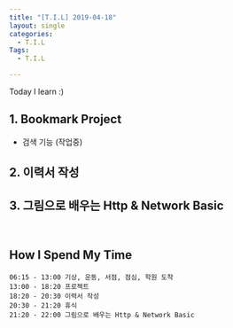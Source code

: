```yaml
---
title: "[T.I.L] 2019-04-18"
layout: single
categories:
  - T.I.L
Tags:
  - T.I.L

---
```

Today I learn :)     

   
## 1. Bookmark Project    
* 검색 기능 (작업중)     

## 2. 이력서 작성  

## 3. 그림으로 배우는 Http & Network Basic

<br>

## How I Spend My Time
```
06:15 - 13:00 기상, 운동, 서점, 점심, 학원 도착  
13:00 - 18:20 프로젝트  
18:20 - 20:30 이력서 작성  
20:30 - 21:20 휴식  
21:20 - 22:00 그림으로 배우는 Http & Network Basic  
```

 

